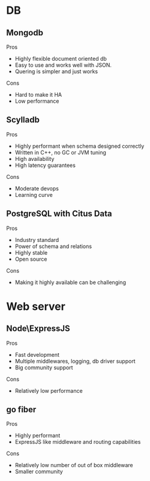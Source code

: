 # DB
## Mongodb
Pros
- Highly flexible document oriented db
- Easy to use and works well with JSON.
- Quering is simpler and just works

Cons
- Hard to make it HA
- Low performance

## Scylladb
Pros
- Highly performant when schema designed correctly
- Written in C++, no GC or JVM tuning
- High availability
- High latency guarantees

Cons
- Moderate devops
- Learning curve

## PostgreSQL with Citus Data
Pros
- Industry standard
- Power of schema and relations
- Highly stable
- Open source

Cons
- Making it highly available can be challenging

# Web server
## Node\ExpressJS
Pros
- Fast development
- Multiple middlewares, logging, db driver support
- Big community support

Cons
- Relatively low performance

## go fiber
Pros
- Highly performant
- ExpressJS like middleware and routing capabilities

Cons
- Relatively low number of out of box middleware
- Smaller community